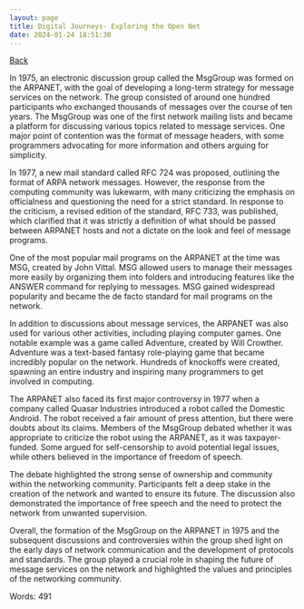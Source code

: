 ```yaml
---
layout: page
title: Digital Journeys- Exploring the Open Net
date: 2024-01-24 18:51:30
---
```


[Back](./)


In 1975, an electronic discussion group called the MsgGroup was formed on the ARPANET, with the goal of developing a long-term strategy for message services on the network. The group consisted of around one hundred participants who exchanged thousands of messages over the course of ten years. The MsgGroup was one of the first network mailing lists and became a platform for discussing various topics related to message services. One major point of contention was the format of message headers, with some programmers advocating for more information and others arguing for simplicity.

In 1977, a new mail standard called RFC 724 was proposed, outlining the format of ARPA network messages. However, the response from the computing community was lukewarm, with many criticizing the emphasis on officialness and questioning the need for a strict standard. In response to the criticism, a revised edition of the standard, RFC 733, was published, which clarified that it was strictly a definition of what should be passed between ARPANET hosts and not a dictate on the look and feel of message programs.

One of the most popular mail programs on the ARPANET at the time was MSG, created by John Vittal. MSG allowed users to manage their messages more easily by organizing them into folders and introducing features like the ANSWER command for replying to messages. MSG gained widespread popularity and became the de facto standard for mail programs on the network.

In addition to discussions about message services, the ARPANET was also used for various other activities, including playing computer games. One notable example was a game called Adventure, created by Will Crowther. Adventure was a text-based fantasy role-playing game that became incredibly popular on the network. Hundreds of knockoffs were created, spawning an entire industry and inspiring many programmers to get involved in computing.

The ARPANET also faced its first major controversy in 1977 when a company called Quasar Industries introduced a robot called the Domestic Android. The robot received a fair amount of press attention, but there were doubts about its claims. Members of the MsgGroup debated whether it was appropriate to criticize the robot using the ARPANET, as it was taxpayer-funded. Some argued for self-censorship to avoid potential legal issues, while others believed in the importance of freedom of speech.

The debate highlighted the strong sense of ownership and community within the networking community. Participants felt a deep stake in the creation of the network and wanted to ensure its future. The discussion also demonstrated the importance of free speech and the need to protect the network from unwanted supervision.

Overall, the formation of the MsgGroup on the ARPANET in 1975 and the subsequent discussions and controversies within the group shed light on the early days of network communication and the development of protocols and standards. The group played a crucial role in shaping the future of message services on the network and highlighted the values and principles of the networking community.

Words: 491